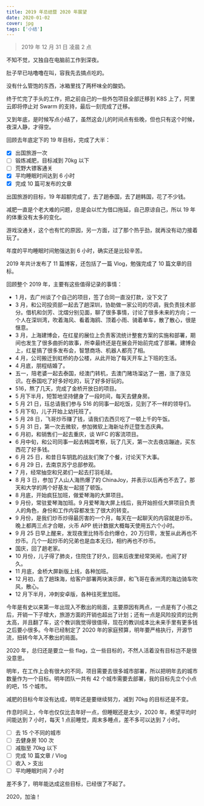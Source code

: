 ```yaml
---
title: 2019 年总结暨 2020 年展望
date: 2020-01-02
cover: jpg
tags: ['小结']
---
```


> 2019 年 12 月 31 日 凌晨 2 点

不知不觉，又独自在电脑前工作到深夜。

肚子早已咕噜噜在叫，容我先去搞点吃的。

没有什么管饱的东西，冰箱里找了两杯味全的酸奶。

终于忙完了手头的工作，把之前自己的一些外包项目全部迁移到 K8S 上了，阿里云即将停止对 Swarm 的支持，最后一刻完成了迁移。

又到年底，是时候写点小结了，虽然这会儿的时间点有些晚，但也只有这个时候，夜深人静，才得空。

回顾去年底定下的 19 年目标，完成了大半：

* [x] 出国旅游一次
* [ ] 锻炼减肥，目标减到 70kg 以下
* [ ] 荒野大镖客通关
* [x] 平均睡眠时间达到 6 小时
* [x] 完成 10 篇可发布的文章

出国旅游的目标，19 年超额完成了，去了趟泰国，去了趟韩国，花了不少钱。

减肥一直是个老大难的问题，总是会以忙为借口拖延，自己原谅自己，所以 19 年的体重没有太多的变化。

游戏没通关，这个也有忙的原因，另一方面，过了那个热乎劲，就再没有动力接着玩了。

年度的平均睡眠时间勉强达到 6 小时，确实还是比较辛苦。

2019 年共计发布了 11 篇博客，还包括了一篇 Vlog，勉强完成了 10 篇文章的目标。

回顾整个 2019 年，主要有这些值得记录的事情：

* 1 月，去广州谈了个自己的项目，签了合同一直没打款，没下文了
* 3 月，和公司投资部一起去了趟深圳，协助做一家公司的尽调，我负责技术部分。借机和剑芳、沈熠分别见面，聊了很多事情，讨论了很多未来的方向；一个人在深圳湾，吹着海风、看着海鸥、顶着小雨、骑着单车，散了散心，很是惬意。
* 3 月，上海建博会，在红星的展位上负责客流统计整套方案的实施和部署，期间也发生了很多曲折的故事，所幸最终还是在展会开始前完成了部署。建博会上，红星搞了很多发布会，智慧商场、机器人都亮了相。
* 4 月，公司搬迁到虹桥的办公楼，从此开始了每天开车上下班的生活。
* 4 月底，朋程结婚了。
* 五一，陪老婆一起去泰国，经澳门转机，去澳门赌场溜达了一圈，涨了涨见识。在泰国吃了好多好吃的，玩了好多好玩的。
* 516，熬了几天，完成了金桥开放日的项目。
* 5 月下半月，短暂地坚持健身了一段时间，每天去健身房。
* 5 月 21 日，珏总请我们参与 516 的同事一起吃饭，见到了不一样的领导们。
* 5 月下旬，儿子开始上幼托班了。
* 5 月 28 日，飞哥炒币赚了钱，请我们去西贝吃了一顿上千的午饭。
* 5 月 31 日，第一次去微软，参加微软上海新址乔迁暨生态庆典。
* 6 月初，和销售们一起去重庆，谈 WFC 的客流项目。
* 6 月中旬，和公司同事一起去韩国考察，玩了几天，第一次去夜店蹦迪，买东西花了好多钱。
* 6 月 25 日，和昔日车钥匙的战友们聚了个餐，讨论天下大事。
* 6 月 29 日，去南京苏宁总部参观。
* 7 月，经常抽空和兄弟们一起去打羽毛球。
* 8 月 3 日，参加了人山人海热爆了的 ChinaJoy，并表示以后再也不去了。那天和大学的两个好基友一起搓了顿饭。
* 8 月底，开始疯狂加班，做爱琴海的大屏项目。
* 9 月份，常驻爱琴海加班。9 月爱琴海大屏上线后，我开始担任大屏项目负责人的角色，身份和工作内容都发生了很大的转变。
* 9 月份，是我们炒币炒得最厉害的一个月，每天在一起聊天的内容就是炒币。晚上都两三点才合眼，火币 APP 统计数据大概每天使用五六个小时。
* 9 月 25 日早上醒来，发现夜里比特币合约爆仓，20 万归零，发誓从此再也不炒币。几个一起炒币的兄弟也是血本无归，相约再也不炒币。
* 国庆，回了趟老家。
* 10 月份，儿子得了肺炎，住院住了好久，回来后夜里经常哭闹，也闹了好久。
* 11 月底，金桥大屏新版上线，各种加班。
* 12 月初，去了趟珠海，给客户部署两块演示屏，和飞哥在香洲湾的海边骑车吹风，散心。
* 12 月下半月，冲刺安卓版，各种往死里加班。

今年是有史以来第一年出现入不敷出的局面，主要原因有两点，一点是有了小孩之后，开销一下子增大，旅游方面的开销也超出了计划；还有一点是风险投资的比例太高，并且翻了车，这个教训我觉得很值得，现在的教训成本比未来手里有更多钱之后要小很多。今年已经制定了 2020 年的家庭预算，明年要严格执行，开源节流，扭转今年入不敷出的局面。

2020 年，总归还是要立一些 flag，立一些目标的，不然人活着没有目标岂不是很没意思。

明年，在工作上会有很大的不同，项目需要去很多城市部署，所以把明年去的城市数量作为一个目标。明年团队一共有 42 个城市需要去部署，我的目标先立个小点的吧，15 个城市。

减肥的目标今年没有达成，明年还是要继续努力，减到 70kg 的目标还是不变。

作息时间上，今年也仅仅比去年好一点，但睡眠还是太少，2020 年，希望平均时间能达到 7 小时，每天 1 点前睡觉，周末多睡点，差不多可以达到 7 小时。

* [ ] 去 15 个不同的城市
* [ ] 去健身房 100 次
* [ ] 减脂至 70kg 以下
* [ ] 完成 10 篇文章 / Vlog
* [ ] 收入 > 支出
* [ ] 平均睡眠时间 7 小时

差不多了，明年能达成这些目标，已经很了不起了。

2020，加油！
